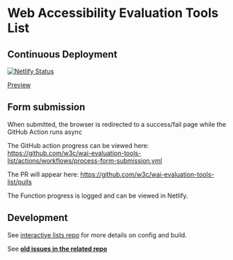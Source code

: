 # Web Accessibility Evaluation Tools List

## Continuous Deployment

[![Netlify Status](https://api.netlify.com/api/v1/badges/ef0441b4-e316-47ea-9961-e769a5c4407e/deploy-status)](https://app.netlify.com/sites/wai-evaluation-tools-list/deploys)

[Preview](https://master--wai-evaluation-tools-list.netlify.app/test-evaluate/tools/list/)

## Form submission

When submitted, the browser is redirected to a success/fail page while the GitHub Action runs async

The GitHub action progress can be viewed here:
https://github.com/w3c/wai-evaluation-tools-list/actions/workflows/process-form-submission.yml

The PR will appear here:
https://github.com/w3c/wai-evaluation-tools-list/pulls

The Function progress is logged and can be viewed in Netlify.

## Development

See [interactive lists repo](https://github.com/w3c/wai-interactive-lists) for more details on config and build.

See **[old issues in the related repo](https://github.com/w3c/wai-eval-tools/issues)**

